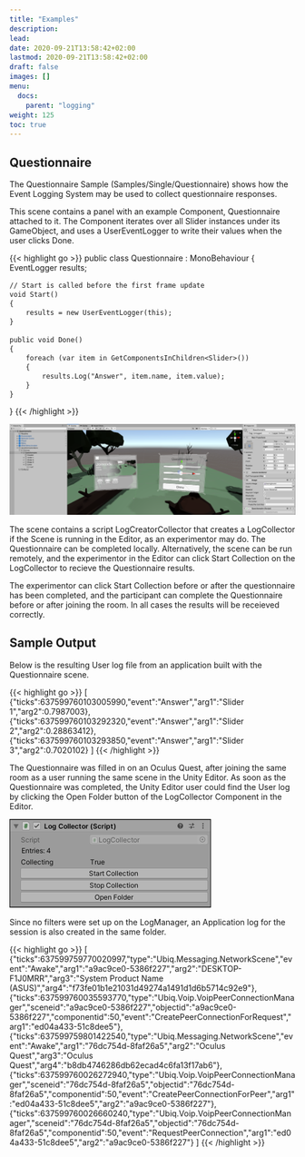 ```yaml
---
title: "Examples"
description: 
lead: 
date: 2020-09-21T13:58:42+02:00
lastmod: 2020-09-21T13:58:42+02:00
draft: false
images: []
menu:
  docs:
    parent: "logging"
weight: 125
toc: true
---
```


## Questionnaire

The Questionnaire Sample (Samples/Single/Questionnaire) shows how the Event Logging System may be used to collect questionnaire responses.

This scene contains a panel with an example Component, Questionnaire attached to it. The Component iterates over all Slider instances under its GameObject, and uses a UserEventLogger to write their values when the user clicks Done.

{{< highlight go >}} 
public class Questionnaire : MonoBehaviour
{
    EventLogger results;

    // Start is called before the first frame update
    void Start()
    {
        results = new UserEventLogger(this);
    }

    public void Done()
    {
        foreach (var item in GetComponentsInChildren<Slider>())
        {
            results.Log("Answer", item.name, item.value);
        }
    }
}
 {{< /highlight >}}

 ![questionnaire](questionnaire.png)

 The scene contains a script LogCreatorCollector that creates a LogCollector if the Scene is running in the Editor, as an experimentor may do. The Questionnaire can be completed locally. Alternatively, the scene can be run remotely, and the experimentor in the Editor can click Start Collection on the LogCollector to recieve the Questionnaire results.

The experimentor can click Start Collection before or after the questionnaire has been completed, and the participant can complete the Questionnaire before or after joining the room. In all cases the results will be receieved correctly.

## Sample Output

Below is the resulting User log file from an application built with the Questionnaire scene.

{{< highlight go >}} 
[
{"ticks":637599760103005990,"event":"Answer","arg1":"Slider 1","arg2":0.7987003},
{"ticks":637599760103292320,"event":"Answer","arg1":"Slider 2","arg2":0.28863412},
{"ticks":637599760103293850,"event":"Answer","arg1":"Slider 3","arg2":0.7020102}
]
 {{< /highlight >}}

 The Questionnaire was filled in on an Oculus Quest, after joining the same room as a user running the same scene in the Unity Editor. As soon as the Questionnaire was completed, the Unity Editor user could find the User log by clicking the Open Folder button of the LogCollector Component in the Editor.

 ![logcollector](logcollector.png)

 Since no filters were set up on the LogManager, an Application log for the session is also created in the same folder.

{{< highlight go >}} 
[
{"ticks":637599759770020997,"type":"Ubiq.Messaging.NetworkScene","event":"Awake","arg1":"a9ac9ce0-5386f227","arg2":"DESKTOP-F1J0MRR","arg3":"System Product Name (ASUS)","arg4":"f73fe01b1e21031d49274a1491d1d6b5714c92e9"},
{"ticks":637599760035593770,"type":"Ubiq.Voip.VoipPeerConnectionManager","sceneid":"a9ac9ce0-5386f227","objectid":"a9ac9ce0-5386f227","componentid":50,"event":"CreatePeerConnectionForRequest","arg1":"ed04a433-51c8dee5"},
{"ticks":637599759801422540,"type":"Ubiq.Messaging.NetworkScene","event":"Awake","arg1":"76dc754d-8faf26a5","arg2":"Oculus Quest","arg3":"Oculus Quest","arg4":"b8db4746286db62ecad4c6fa13f17ab6"},
{"ticks":637599760026272940,"type":"Ubiq.Voip.VoipPeerConnectionManager","sceneid":"76dc754d-8faf26a5","objectid":"76dc754d-8faf26a5","componentid":50,"event":"CreatePeerConnectionForPeer","arg1":"ed04a433-51c8dee5","arg2":"a9ac9ce0-5386f227"},
{"ticks":637599760026660240,"type":"Ubiq.Voip.VoipPeerConnectionManager","sceneid":"76dc754d-8faf26a5","objectid":"76dc754d-8faf26a5","componentid":50,"event":"RequestPeerConnection","arg1":"ed04a433-51c8dee5","arg2":"a9ac9ce0-5386f227"}
]
 {{< /highlight >}}